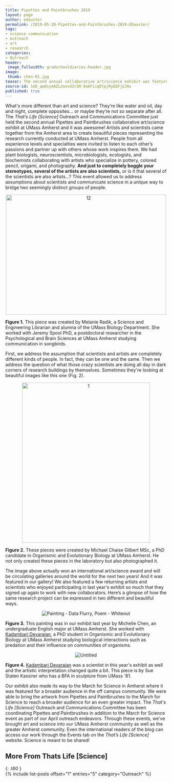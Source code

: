 ```yaml
---
title: Pipettes and Paintbrushes 2019
layout: page
author: edauster
permalink: /2019-05-20-Pipettes-and-Paintbrushes-2019-EDauster/
tags:
- science communication
- outreach
- art
- research
categories:
- Outreach
header:
 image_fullwidth: gradschooldiaries-header.jpg
image:
 thumb: chen-01.jpg
teaser: The second annual collaborative art/science exhibit was featured last week on the UMass Amherst campus. Check out this work in our virtual art gallery under the Events tab.
source-id: 1eD_qw0syeAZLzmxvd2cSH-0a6FiiqDtpjRyEbFjGJAs
published: true
---
```

What's more different than art and science?  They’re like water and oil, day and night, complete opposites… or maybe they’re not so separate after all.  The *That’s Life [Science]* Outreach and Communications Committee just held the second annual Pipettes and Paintbrushes collaborative art/science exhibit at UMass Amherst and it was awesome!  Artists and scientists came together from the Amherst area to create beautiful pieces representing the research currently conducted at UMass Amherst.  People from all experience levels and specialties were invited to listen to each other’s passions and partner up with others whose work inspires them.  We had plant biologists, neuroscientists, microbiologists, ecologists, and biochemists collaborating with artists who specialize in pottery, colored pencil, origami, and photography.  **And just to completely boggle your stereotypes, several of the artists are also scientists,** or is it that several of the scientists are also artists…?  This event allowed us to address assumptions about scientists and communicate science in a unique way to bridge two seemingly distinct groups of people.  

<center><a data-flickr-embed="true"  href="https://www.flickr.com/photos/139839751@N06/33923885018/in/album-72157708323276805/" title="12"><img src="https://live.staticflickr.com/65535/33923885018_a3f3d96c8f.jpg" width="500" height="375" alt="12"></a><script async src="//embedr.flickr.com/assets/client-code.js" charset="utf-8"></script></center>

**Figure 1.** This piece was created by Melanie Radik, a Science and Engineering Librarian and alumna of the UMass Biology Department.  She worked with Jeremy Spool PhD, a postdoctoral researcher in the Psychological and Brain Sciences at UMass Amherst studying communication in songbirds.

First, we address the assumption that scientists and artists are completely different kinds of people.  In fact, they can be one and the same.  Then we address the question of what those crazy scientists are doing all day in dark corners of research buildings by themselves.  Sometimes they're looking at beautiful images like this one (Fig. 2).

<center><a data-flickr-embed="true"  href="https://www.flickr.com/photos/139839751@N06/47800774161/in/album-72157708323276805/" title="1"><img src="https://live.staticflickr.com/65535/47800774161_b1c6ac96d6.jpg" width="400" height="500" alt="1"></a><script async src="//embedr.flickr.com/assets/client-code.js" charset="utf-8"></script></center>

**Figure 2.**  These pieces were created by Michael Chaise Gilbert MSc, a PhD candidate in Organismic and Evolutionary Biology at UMass Amherst.  He not only created these pieces in the laboratory but also photographed it.

The image above actually won an international art/science award and will be circulating galleries around the world for the next two years!  And it was featured in our gallery!  We also featured a few returning artists and scientists who enjoyed participating in last year's exhibit so much that they signed up again to work with new collaborators.  Here’s a glimpse of how the same research project can be expressed in two different and beautiful ways.

<center><img src="{{ site.urlimg }}chen-01.jpg" alt="Painting - Data Flurry, Poem - Whiteout"></center>

**Figure 3.** This painting was in our exhibit last year by Michelle Chen, an undergraduate English major at UMass Amherst.  She worked with [Kadambari Devarajan](http://thatslifesci.com/authors/kdevarajan), a PhD student in Organismic and Evolutionary Biology at UMass Amherst studying biological interactions such as predation and their influence on communities of organisms.

<center><img src="{{ site.urlimg }}PP1908-01.JPG" alt="Untitled"></center>

**Figure 4.** [Kadambari Devarajan](http://thatslifesci.com/authors/kdevarajan) was a scientist in this year's exhibit as well and the artistic interpretation changed quite a bit.  This piece is by Sue Staten Kassirer who has a BFA in sculpture from UMass '81.

Our exhibit also made its way to the March for Science in Amherst where it was featured for a broader audience in the off campus community. We were able to bring the artwork from Pipettes and Paintbrushes to the March for Science to reach a broader audience for an even greater impact.  The *That's Life [Science]* Outreach and Communications Committee has been coordinating Pipettes and Paintbrushes in addition to the March for Science event as part of our April outreach endeavors.  Through these events, we’ve brought art and science into our UMass Amherst community as well as the greater Amherst community.  Even the international readers of the blog can access our work through the Events tab on the *That’s Life [Science]* website.  Science is meant to be shared!

## More From Thats Life [Science]
{: .t60 }	
{% include list-posts offset="1" entries="5" category="Outreach" %}
